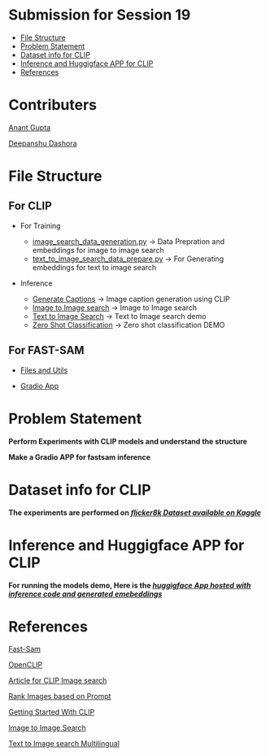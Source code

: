 # Submission for Session 19

- [File Structure](#File-Structure)
- [Problem Statement](#Problem-Statement)
- [Dataset info for CLIP](#Dataset-info-for-CLIP)
- [Inference and Huggigface APP for CLIP](#Inference-and-Huggigface-APP-for-CLIP)
- [References](#References)

# Contributers

[Anant Gupta](https://github.com/anantgupta129)

[Deepanshu Dashora](https://github.com/deepanshudashora/)

# File Structure

 For CLIP
-----------------------------------
   * For Training
  
     * [image_search_data_generation.py](https://github.com/deepanshudashora/ERAV1/blob/master/session19/CLIP/image_search_data_generation.py) -> Data Prepration and embeddings for image to image search 
     * [text_to_image_search_data_prepare.py](https://github.com/deepanshudashora/ERAV1/blob/master/session19/CLIP/text_to_image_search_data_prepare.py) -> For Generating embeddings for text to image search 
  
  * Inference
    
    * [Generate Captions](https://huggingface.co/spaces/wgetdd/CLIP_Playground/tree/main/generate_caption) -> Image caption generation using CLIP
    * [Image to Image search](https://huggingface.co/spaces/wgetdd/CLIP_Playground/tree/main/image_to_image_search) -> Image to Image search
    * [Text to Image Search](https://huggingface.co/spaces/wgetdd/CLIP_Playground/tree/main/text_to_image_search) -> Text to Image search demo
    * [Zero Shot Classification](https://huggingface.co/spaces/wgetdd/CLIP_Playground/tree/main/zero_shot_classification) -> Zero shot classification DEMO

For FAST-SAM
---------------------------------------
  * [Files and Utils](https://github.com/deepanshudashora/ERAV1/tree/master/session19/fastsam/fastsam)

  * [Gradio App](https://github.com/deepanshudashora/ERAV1/blob/master/session19/fastsam/app.py)

# Problem Statement

**Perform Experiments with CLIP models and understand the structure**

**Make a Gradio APP for fastsam inference**

# Dataset info for CLIP

**The experiments are performed on ***[flicker8k Dataset available on Kaggle](https://www.kaggle.com/datasets/adityajn105/flickr8k)*****

# Inference and Huggigface APP for CLIP

**For running the models demo, Here is the ***[huggigface App hosted with inference code and generated emebeddings](https://huggingface.co/spaces/wgetdd/CLIP_Playground)***** 



# References

[Fast-Sam](https://github.com/CASIA-IVA-Lab/FastSAM/tree/main)

[OpenCLIP](https://github.com/mlfoundations/open_clip)

[Article for CLIP Image search](https://www.pinecone.io/learn/clip-image-search/)

[Rank Images based on Prompt](https://github.com/mehdidc/clip_rerank)

[Getting Started With CLIP](https://github.com/andreRibeiro1989/medium/blob/ed800bad2c636049ea789dfd77598a8b72e3e42f/clip_getting_started.ipynb?source=post_page-----abb4bdf5dbd2--------------------------------)

[Image to Image Search](https://github.com/akgeni/applied_clip/blob/main/scalable_reverse_image_search/scalable_reverse_image_search_clip.ipynb)

[Text to Image search Multilingual](https://github.com/akgeni/applied_clip/blob/main/image_search/Image_Search_multilingual.ipynb?source=post_page-----452bd214e226--------------------------------)
